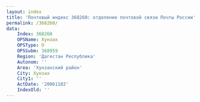 ```yaml
---
layout: index
title: 'Почтовый индекс 368260: отделение почтовой связи Почты России'
permalink: /368260/
data:
    Index: 368260
    OPSName: Хунзах
    OPSType: О
    OPSSubm: 368959
    Region: 'Дагестан Республика'
    Autonom: ''
    Area: 'Хунзахский район'
    City: Хунзах
    City1: ''
    ActDate: '20061102'
    IndexOld: ''
---
```

